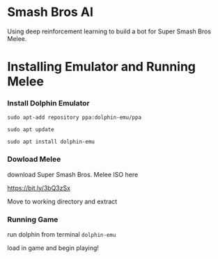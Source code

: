 # Smash Bros AI

Using deep reinforcement learning to build a bot for Super Smash Bros Melee.

# Installing Emulator and Running Melee

### Install Dolphin Emulator

`sudo apt-add repository ppa:dolphin-emu/ppa`

`sudo apt update`

`sudo apt install dolphin-emu`


### Dowload Melee

download Super Smash Bros. Melee ISO here

https://bit.ly/3bQ3zSx

Move to working directory and extract

### Running Game

run dolphin from terminal `dolphin-emu`

load in game and begin playing!
